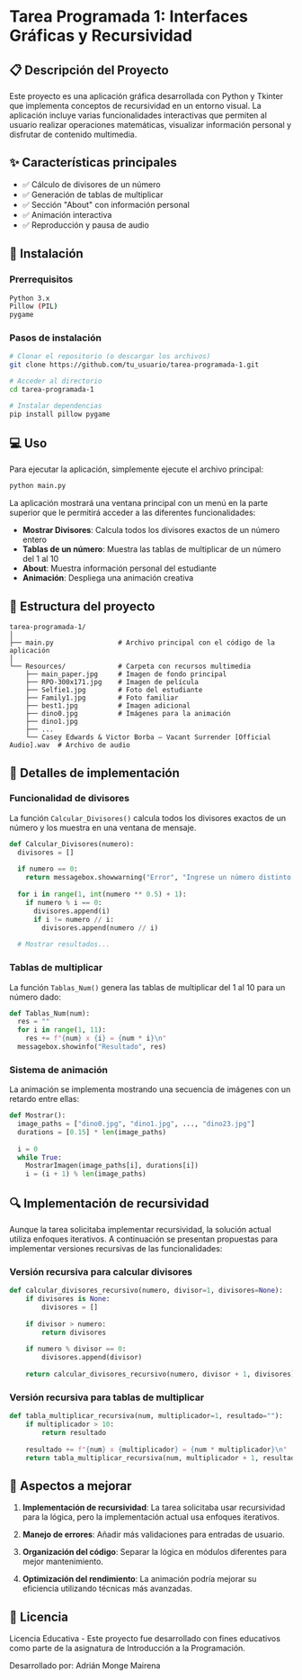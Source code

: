 # Tarea Programada 1: Interfaces Gráficas y Recursividad

## 📋 Descripción del Proyecto

Este proyecto es una aplicación gráfica desarrollada con Python y Tkinter que implementa conceptos de recursividad en un entorno visual. La aplicación incluye varias funcionalidades interactivas que permiten al usuario realizar operaciones matemáticas, visualizar información personal y disfrutar de contenido multimedia.

## ✨ Características principales

- ✅ Cálculo de divisores de un número
- ✅ Generación de tablas de multiplicar
- ✅ Sección "About" con información personal
- ✅ Animación interactiva
- ✅ Reproducción y pausa de audio

## 🚀 Instalación

### Prerrequisitos

```bash
Python 3.x
Pillow (PIL)
pygame
```

### Pasos de instalación

```bash
# Clonar el repositorio (o descargar los archivos)
git clone https://github.com/tu_usuario/tarea-programada-1.git

# Acceder al directorio
cd tarea-programada-1

# Instalar dependencias
pip install pillow pygame
```

## 💻 Uso

Para ejecutar la aplicación, simplemente ejecute el archivo principal:

```bash
python main.py
```

La aplicación mostrará una ventana principal con un menú en la parte superior que le permitirá acceder a las diferentes funcionalidades:

- **Mostrar Divisores**: Calcula todos los divisores exactos de un número entero
- **Tablas de un número**: Muestra las tablas de multiplicar de un número del 1 al 10
- **About**: Muestra información personal del estudiante
- **Animación**: Despliega una animación creativa

## 🔧 Estructura del proyecto

```
tarea-programada-1/
│
├── main.py                # Archivo principal con el código de la aplicación
│
└── Resources/             # Carpeta con recursos multimedia
    ├── main_paper.jpg     # Imagen de fondo principal
    ├── RPO-300x171.jpg    # Imagen de película
    ├── Selfie1.jpg        # Foto del estudiante
    ├── Family1.jpg        # Foto familiar
    ├── best1.jpg          # Imagen adicional
    ├── dino0.jpg          # Imágenes para la animación
    ├── dino1.jpg
    ├── ...
    └── Casey Edwards & Victor Borba – Vacant Surrender [Official Audio].wav  # Archivo de audio
```

## 📝 Detalles de implementación

### Funcionalidad de divisores

La función `Calcular_Divisores()` calcula todos los divisores exactos de un número y los muestra en una ventana de mensaje.

```python
def Calcular_Divisores(numero):
  divisores = [] 
  
  if numero == 0:
    return messagebox.showwarning("Error", "Ingrese un número distinto de 0") 
  
  for i in range(1, int(numero ** 0.5) + 1):
    if numero % i == 0:
      divisores.append(i)
      if i != numero // i:
        divisores.append(numero // i)
        
  # Mostrar resultados...
```

### Tablas de multiplicar

La función `Tablas_Num()` genera las tablas de multiplicar del 1 al 10 para un número dado:

```python
def Tablas_Num(num):
  res = ""
  for i in range(1, 11):
    res += f"{num} x {i} = {num * i}\n"
  messagebox.showinfo("Resultado", res)
```

### Sistema de animación

La animación se implementa mostrando una secuencia de imágenes con un retardo entre ellas:

```python
def Mostrar():
  image_paths = ["dino0.jpg", "dino1.jpg", ..., "dino23.jpg"]
  durations = [0.15] * len(image_paths)
  
  i = 0
  while True:
    MostrarImagen(image_paths[i], durations[i])
    i = (i + 1) % len(image_paths)
```

## 🔍 Implementación de recursividad

Aunque la tarea solicitaba implementar recursividad, la solución actual utiliza enfoques iterativos. A continuación se presentan propuestas para implementar versiones recursivas de las funcionalidades:

### Versión recursiva para calcular divisores

```python
def calcular_divisores_recursivo(numero, divisor=1, divisores=None):
    if divisores is None:
        divisores = []
    
    if divisor > numero:
        return divisores
    
    if numero % divisor == 0:
        divisores.append(divisor)
    
    return calcular_divisores_recursivo(numero, divisor + 1, divisores)
```

### Versión recursiva para tablas de multiplicar

```python
def tabla_multiplicar_recursiva(num, multiplicador=1, resultado=""):
    if multiplicador > 10:
        return resultado
    
    resultado += f"{num} x {multiplicador} = {num * multiplicador}\n"
    return tabla_multiplicar_recursiva(num, multiplicador + 1, resultado)
```

## 📝 Aspectos a mejorar

1. **Implementación de recursividad**: La tarea solicitaba usar recursividad para la lógica, pero la implementación actual usa enfoques iterativos.

2. **Manejo de errores**: Añadir más validaciones para entradas de usuario.

3. **Organización del código**: Separar la lógica en módulos diferentes para mejor mantenimiento.

4. **Optimización del rendimiento**: La animación podría mejorar su eficiencia utilizando técnicas más avanzadas.

## 📄 Licencia

Licencia Educativa - Este proyecto fue desarrollado con fines educativos como parte de la asignatura de Introducción a la Programación.

Desarrollado por: Adrián Monge Mairena
